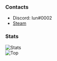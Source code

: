 ### Contacts
- Discord: lun#0002
- [Steam](https://steamcommunity.com/id/nahbrofr/)

### Stats
![Stats](https://github-readme-stats.vercel.app/api?username=abience&show_icons=true&theme=dracula)  
![Top](https://github-readme-stats.vercel.app/api/top-langs/?username=abience)
